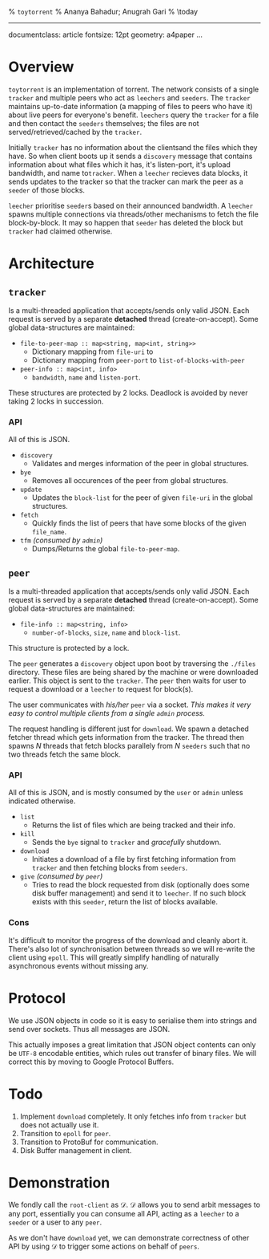% `toytorrent`
% Ananya Bahadur; Anugrah Gari
% \today

---
documentclass: article
fontsize: 12pt
geometry: a4paper
...

# Overview

`toytorrent` is an implementation of torrent. The network consists of a single `tracker` and multiple peers who act as `leechers` and `seeders`.
The `tracker` maintains up-to-date information (a mapping of files to peers who have it) about live peers for everyone's benefit.
`leechers` query the `tracker` for a file and then contact the `seeders` themselves; the files are not served/retrieved/cached by the `tracker`.

Initially​ `tracker`​ has​ no​ information​ about​ the​ clients​ and​ the​ files​ which​ they​ have.​ So when​ client​ boots up it​ sends​​ a `discovery`​ message that contains information about what files​ which​ it​ has​, it's listen-port,​ it's upload bandwidth,​ and​ name​ to​ `tracker`.
When a `leecher` recieves data blocks, it sends updates to the tracker so that the tracker can mark the peer as a `seeder` of those blocks.

`leecher` prioritise `seeder`s based on their announced bandwidth. A `leecher` spawns multiple connections via threads/other mechanisms to fetch the file block-by-block. It may so happen that `seeder` has deleted the block but `tracker` had claimed otherwise.

# Architecture

## `tracker`

Is a multi-threaded application that accepts/sends only valid JSON. Each request is served by a separate **detached** thread (create-on-accept). Some global data-structures are maintained:

 * `file-to-peer-map :: map<string, map<int, string>>` 
    * Dictionary mapping from `file-uri` to
    * Dictionary mapping from `peer-port` to `list-of-blocks-with-peer`
 * `peer-info :: map<int, info>`
    * `bandwidth`, `name` and `listen-port`.

These structures are protected by 2 locks. Deadlock is avoided by never taking 2 locks in succession.

### API

All of this is JSON.

* `discovery`
    * Validates and merges information of the peer in global structures.
* `bye`
    * Removes all occurences of the peer from global structures.
* `update`
    * Updates the `block-list` for the peer of given `file-uri` in the global structures.
* `fetch`
    * Quickly finds the list of peers that have some blocks of the given `file_name`.
* `tfm` _(consumed by `admin`)_
    * Dumps/Returns the global `file-to-peer-map`.

## `peer`

Is a multi-threaded application that accepts/sends only valid JSON. Each request is served by a separate **detached** thread (create-on-accept). Some global data-structures are maintained:

 * `file-info :: map<string, info>`
    * `number-of-blocks`, `size`, `name` and `block-list`.

This structure is protected by a lock.

The `peer` generates a `discovery` object upon boot by traversing the `./files` directory. These files are being shared by the machine or were downloaded earlier. This object is sent to the `tracker`. The `peer` then waits for user to request a download or a `leecher` to request for block(s).

The user communicates with _his/her_ `peer` via a socket. _This makes it very easy to control multiple clients from a single `admin` process._

The request handling is different just for `download`. We spawn a detached fetcher thread which gets information from the tracker. The thread then spawns $N$ threads that fetch blocks parallely from $N$ `seeders` such that no two threads fetch the same block.

### API

All of this is JSON, and is mostly consumed by the `user` or `admin` unless indicated otherwise.

* `list`
    * Returns the list of files which are being tracked and their info.
* `kill`
    * Sends the `bye` signal to `tracker` and _gracefully_ shutdown.
* `download`
    * Initiates a download of a file by first fetching information from `tracker` and then fetching blocks from `seeders`.
* `give` _(consumed by `peer`)_
    * Tries to read the block requested from disk (optionally does some disk buffer management) and send it to `leecher`. If no such block exists with this `seeder`, return the list of blocks available.

### Cons

It's difficult to monitor the progress of the download and cleanly abort it. There's also lot of synchronisation between threads so we will re-write the client using `epoll`. This will greatly simplify handling of naturally asynchronous events without missing any.

# Protocol

We use JSON objects in code so it is easy to serialise them into strings and send over sockets. Thus all messages are JSON.

This actually imposes a great limitation that JSON object contents can only be `UTF-8` encodable entities, which rules out transfer of binary files. We will correct this by moving to Google Protocol Buffers.

# Todo

1. Implement `download` completely. It only fetches info from `tracker` but does not actually use it.
2. Transition to `epoll` for `peer`.
3. Transition to ProtoBuf for communication.
4. Disk Buffer management in client.

# Demonstration

We fondly call the `root-client` as $\mathcal{D}$. $\mathcal{D}$ allows you to send arbit messages to any port, essentially you can consume all API, acting as a `leecher` to a `seeder` or a user to any `peer`.

As we don't have `download` yet, we can demonstrate correctness of other API by using $\mathcal{D}$ to trigger some actions on behalf of `peers`.
